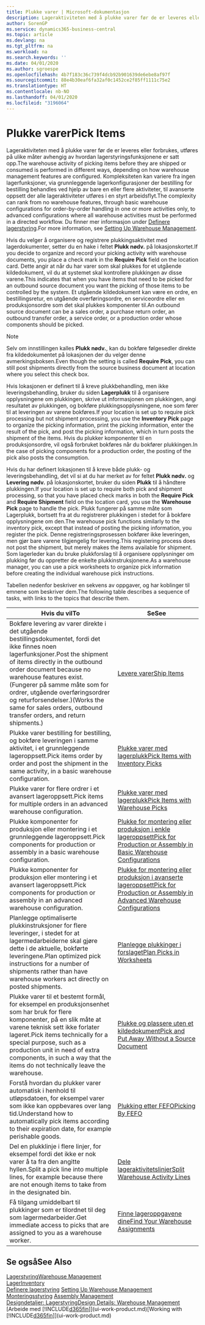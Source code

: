 ```yaml
---
title: Plukke varer | Microsoft-dokumentasjon
description: Lageraktiviteten med å plukke varer før de er leveres eller forbrukes, utføres på ulike måter avhengig av hvordan lagerstyringsfunksjonene er satt opp. [Oppsettets](../configure-warehouse-processes.md) kompleksitet kan variere fra ingen lagerfunksjoner, via grunnleggende lagerkonfigurasjoner der bestilling for bestilling behandles ved hjelp av bare en eller flere aktiviteter, til avanserte oppsett der alle lageraktiviteter utføres i en styrt arbeidsflyt.
author: SorenGP
ms.service: dynamics365-business-central
ms.topic: article
ms.devlang: na
ms.tgt_pltfrm: na
ms.workload: na
ms.search.keywords: ''
ms.date: 04/01/2020
ms.author: sgroespe
ms.openlocfilehash: 4b7f183c36c739f4dcb92b901639de6ebe8af97f
ms.sourcegitcommit: 88e4b30eaf6fa32af0c1452ce2f85ff1111c75e2
ms.translationtype: HT
ms.contentlocale: nb-NO
ms.lasthandoff: 04/01/2020
ms.locfileid: "3196064"
---
```

# <a name="pick-items"></a><span data-ttu-id="37acf-104">Plukke varer</span><span class="sxs-lookup"><span data-stu-id="37acf-104">Pick Items</span></span>
<span data-ttu-id="37acf-105">Lageraktiviteten med å plukke varer før de er leveres eller forbrukes, utføres på ulike måter avhengig av hvordan lagerstyringsfunksjonene er satt opp.</span><span class="sxs-lookup"><span data-stu-id="37acf-105">The warehouse activity of picking items before they are shipped or consumed is performed in different ways, depending on how warehouse management features are configured.</span></span> <span data-ttu-id="37acf-106">Kompleksiteten kan variere fra ingen lagerfunksjoner, via grunnleggende lagerkonfigurasjoner der bestilling for bestilling behandles ved hjelp av bare en eller flere aktiviteter, til avanserte oppsett der alle lageraktiviteter utføres i en styrt arbeidsflyt.</span><span class="sxs-lookup"><span data-stu-id="37acf-106">The complexity can rank from no warehouse features, through basic warehouse configurations for order-by-order handling in one or more activities only, to advanced configurations where all warehouse activities must be performed in a directed workflow.</span></span> <span data-ttu-id="37acf-107">Du finner mer informasjon under [Definere lagerstyring](warehouse-setup-warehouse.md).</span><span class="sxs-lookup"><span data-stu-id="37acf-107">For more information, see [Setting Up Warehouse Management](warehouse-setup-warehouse.md).</span></span>

<span data-ttu-id="37acf-108">Hvis du velger å organisere og registrere plukkingsaktivitet med lagerdokumenter, setter du en hake i feltet **Plukk nødv.** på lokasjonskortet.</span><span class="sxs-lookup"><span data-stu-id="37acf-108">If you decide to organize and record your picking activity with warehouse documents, you place a check mark in the **Require Pick** field on the location card.</span></span> <span data-ttu-id="37acf-109">Dette angir at når du har varer som skal plukkes for et utgående kildedokument, vil du at systemet skal kontrollere plukkingen av disse varene.</span><span class="sxs-lookup"><span data-stu-id="37acf-109">This indicates that when you have items that need to be picked for an outbound source document you want the picking of those items to be controlled by the system.</span></span> <span data-ttu-id="37acf-110">Et utgående kildedokument kan være en ordre, en bestillingsretur, en utgående overføringsordre, en serviceordre eller en produksjonsordre som det skal plukkes komponenter til.</span><span class="sxs-lookup"><span data-stu-id="37acf-110">An outbound source document can be a sales order, a purchase return order, an outbound transfer order, a service order, or a production order whose components should be picked.</span></span>

> [!NOTE]
> <span data-ttu-id="37acf-111">Selv om innstillingen kalles **Plukk nødv.**, kan du bokføre følgesedler direkte fra kildedokumentet på lokasjonen der du velger denne avmerkingsboksen.</span><span class="sxs-lookup"><span data-stu-id="37acf-111">Even though the setting is called **Require Pick**, you can still post shipments directly from the source business document at location where you select this check box.</span></span>

<span data-ttu-id="37acf-112">Hvis lokasjonen er definert til å kreve plukkbehandling, men ikke leveringsbehandling, bruker du siden **Lagerplukk** til å organisere opplysningene om plukkingen, skrive ut informasjonen om plukkingen, angi resultatet av plukkingen, og bokføre plukkingsopplysningene, noe som fører til at leveringen av varene bokføres.</span><span class="sxs-lookup"><span data-stu-id="37acf-112">If your location is set up to require pick processing but not shipment processing, you use the **Inventory Pick** page to organize the picking information, print the picking information, enter the result of the pick, and post the picking information, which in turn posts the shipment of the items.</span></span> <span data-ttu-id="37acf-113">Hvis du plukker komponenter til en produksjonsordre, vil også forbruket bokføres når du bokfører plukkingen.</span><span class="sxs-lookup"><span data-stu-id="37acf-113">In the case of picking components for a production order, the posting of the pick also posts the consumption.</span></span>

<span data-ttu-id="37acf-114">Hvis du har definert lokasjonen til å kreve både plukk- og leveringsbehandling, det vil si at du har merket av for feltet **Plukk nødv.** og **Levering nødv.** på lokasjonskortet, bruker du siden **Plukk** til å håndtere plukkingen.</span><span class="sxs-lookup"><span data-stu-id="37acf-114">If your location is set up to require both pick and shipment processing, so that you have placed check marks in both the **Require Pick** and **Require Shipment** field on the location card, you use the **Warehouse Pick** page to handle the pick.</span></span> <span data-ttu-id="37acf-115">Plukk fungerer på samme måte som Lagerplukk, bortsett fra at du registrerer plukkingen i stedet for å bokføre opplysningene om den.</span><span class="sxs-lookup"><span data-stu-id="37acf-115">The warehouse pick functions similarly to the inventory pick, except that instead of posting the picking information, you register the pick.</span></span> <span data-ttu-id="37acf-116">Denne registreringsprosessen bokfører ikke leveringen, men gjør bare varene tilgjengelig for levering.</span><span class="sxs-lookup"><span data-stu-id="37acf-116">This registering process does not post the shipment, but merely makes the items available for shipment.</span></span> <span data-ttu-id="37acf-117">Som lagerleder kan du bruke plukkforslag til å organisere opplysninger om plukking før du oppretter de enkelte plukkinstruksjonene.</span><span class="sxs-lookup"><span data-stu-id="37acf-117">As a warehouse manager, you can use a pick worksheets to organize pick information before creating the individual warehouse pick instructions.</span></span>

<span data-ttu-id="37acf-118">Tabellen nedenfor beskriver en sekvens av oppgaver, og har koblinger til emnene som beskriver dem.</span><span class="sxs-lookup"><span data-stu-id="37acf-118">The following table describes a sequence of tasks, with links to the topics that describe them.</span></span>   

|<span data-ttu-id="37acf-119">**Hvis du vil**</span><span class="sxs-lookup"><span data-stu-id="37acf-119">**To**</span></span>|<span data-ttu-id="37acf-120">**Se**</span><span class="sxs-lookup"><span data-stu-id="37acf-120">**See**</span></span>|
|------------|-------------|  
|<span data-ttu-id="37acf-121">Bokføre levering av varer direkte i det utgående bestillingsdokumentet, fordi det ikke finnes noen lagerfunksjoner.</span><span class="sxs-lookup"><span data-stu-id="37acf-121">Post the shipment of items directly in the outbound order document because no warehouse features exist.</span></span> <span data-ttu-id="37acf-122">(Fungerer på samme måte som for ordrer, utgående overføringsordrer og returforsendelser.)</span><span class="sxs-lookup"><span data-stu-id="37acf-122">(Works the same for sales orders, outbound transfer orders, and return shipments.)</span></span>|[<span data-ttu-id="37acf-123">Levere varer</span><span class="sxs-lookup"><span data-stu-id="37acf-123">Ship Items</span></span>](warehouse-how-ship-items.md)|  
|<span data-ttu-id="37acf-124">Plukke varer bestilling for bestilling, og bokføre leveringen i samme aktivitet, i et grunnleggende lageroppsett.</span><span class="sxs-lookup"><span data-stu-id="37acf-124">Pick items order by order and post the shipment in the same activity, in a basic warehouse configuration.</span></span>|[<span data-ttu-id="37acf-125">Plukke varer med lagerplukk</span><span class="sxs-lookup"><span data-stu-id="37acf-125">Pick Items with Inventory Picks</span></span>](warehouse-how-to-pick-items-with-inventory-picks.md)|
|<span data-ttu-id="37acf-126">Plukke varer for flere ordrer i et avansert lageroppsett.</span><span class="sxs-lookup"><span data-stu-id="37acf-126">Pick items for multiple orders in an advanced warehouse configuration.</span></span>|[<span data-ttu-id="37acf-127">Plukke varer med lagerplukk</span><span class="sxs-lookup"><span data-stu-id="37acf-127">Pick Items with Warehouse Picks</span></span>](warehouse-how-to-pick-items-for-warehouse-shipment.md)|  
|<span data-ttu-id="37acf-128">Plukke komponenter for produksjon eller montering i et grunnleggende lageroppsett.</span><span class="sxs-lookup"><span data-stu-id="37acf-128">Pick components for production or assembly in a basic warehouse configuration.</span></span>|[<span data-ttu-id="37acf-129">Plukke for montering eller produksjon i enkle lageroppsett</span><span class="sxs-lookup"><span data-stu-id="37acf-129">Pick for Production or Assembly in Basic Warehouse Configurations</span></span>](warehouse-how-to-pick-for-production.md)|
|<span data-ttu-id="37acf-130">Plukke komponenter for produksjon eller montering i et avansert lageroppsett.</span><span class="sxs-lookup"><span data-stu-id="37acf-130">Pick components for production or assembly in an advanced warehouse configuration.</span></span>|[<span data-ttu-id="37acf-131">Plukke for montering eller produksjon i avanserte lageroppsett</span><span class="sxs-lookup"><span data-stu-id="37acf-131">Pick for Production or Assembly in Advanced Warehouse Configurations</span></span>](warehouse-how-to-pick-for-internal-operations-in-advanced-warehousing.md)|  
|<span data-ttu-id="37acf-132">Planlegge optimaliserte plukkinstruksjoner for flere leveringer, i stedet for at lagermedarbeiderne skal gjøre dette i de aktuelle, bokførte leveringene.</span><span class="sxs-lookup"><span data-stu-id="37acf-132">Plan optimized pick instructions for a number of shipments rather than have warehouse workers act directly on posted shipments.</span></span>|[<span data-ttu-id="37acf-133">Planlegge plukkinger i forslaget</span><span class="sxs-lookup"><span data-stu-id="37acf-133">Plan Picks in Worksheets</span></span>](warehouse-how-to-plan-picks-in-worksheets.md)|  
|<span data-ttu-id="37acf-134">Plukke varer til et bestemt formål, for eksempel en produksjonsenhet som har bruk for flere komponenter, på en slik måte at varene teknisk sett ikke forlater lageret.</span><span class="sxs-lookup"><span data-stu-id="37acf-134">Pick items technically for a special purpose, such as a production unit in need of extra components, in such a way that the items do not technically leave the warehouse.</span></span>|[<span data-ttu-id="37acf-135">Plukke og plassere uten et kildedokument</span><span class="sxs-lookup"><span data-stu-id="37acf-135">Pick and Put Away Without a Source Document</span></span>](warehouse-how-to-create-put-aways-from-internal-put-aways.md)|
|<span data-ttu-id="37acf-136">Forstå hvordan du plukker varer automatisk i henhold til utløpsdatoen, for eksempel varer som ikke kan oppbevares over lang tid.</span><span class="sxs-lookup"><span data-stu-id="37acf-136">Understand how to automatically pick items according to their expiration date, for example perishable goods.</span></span>|[<span data-ttu-id="37acf-137">Plukking etter FEFO</span><span class="sxs-lookup"><span data-stu-id="37acf-137">Picking By FEFO</span></span>](warehouse-picking-by-fefo.md)|
|<span data-ttu-id="37acf-138">Del en plukklinje i flere linjer, for eksempel fordi det ikke er nok varer å ta fra den angitte hyllen.</span><span class="sxs-lookup"><span data-stu-id="37acf-138">Split a pick line into multiple lines, for example because there are not enough items to take from in the designated bin.</span></span>|[<span data-ttu-id="37acf-139">Dele lageraktivitetslinjer</span><span class="sxs-lookup"><span data-stu-id="37acf-139">Split Warehouse Activity Lines</span></span>](warehouse-how-to-split-warehouse-activity-lines.md)|
|<span data-ttu-id="37acf-140">Få tilgang umiddelbart til plukkinger som er tilordnet til deg som lagermedarbeider.</span><span class="sxs-lookup"><span data-stu-id="37acf-140">Get immediate access to picks that are assigned to you as a warehouse worker.</span></span>|[<span data-ttu-id="37acf-141">Finne lageroppgavene dine</span><span class="sxs-lookup"><span data-stu-id="37acf-141">Find Your Warehouse Assignments</span></span>](warehouse-how-to-find-your-warehouse-assignments.md)|  

## <a name="see-also"></a><span data-ttu-id="37acf-142">Se også</span><span class="sxs-lookup"><span data-stu-id="37acf-142">See Also</span></span>  
[<span data-ttu-id="37acf-143">Lagerstyring</span><span class="sxs-lookup"><span data-stu-id="37acf-143">Warehouse Management</span></span>](warehouse-manage-warehouse.md)  
[<span data-ttu-id="37acf-144">Lager</span><span class="sxs-lookup"><span data-stu-id="37acf-144">Inventory</span></span>](inventory-manage-inventory.md)  
<span data-ttu-id="37acf-145">[Definere lagerstyring](warehouse-setup-warehouse.md)   </span><span class="sxs-lookup"><span data-stu-id="37acf-145">[Setting Up Warehouse Management](warehouse-setup-warehouse.md)   </span></span>  
<span data-ttu-id="37acf-146">[Monteringsstyring](assembly-assemble-items.md)  </span><span class="sxs-lookup"><span data-stu-id="37acf-146">[Assembly Management](assembly-assemble-items.md)  </span></span>  
[<span data-ttu-id="37acf-147">Designdetaljer: Lagerstyring</span><span class="sxs-lookup"><span data-stu-id="37acf-147">Design Details: Warehouse Management</span></span>](design-details-warehouse-management.md)  
<span data-ttu-id="37acf-148">[Arbeide med [!INCLUDE[d365fin](includes/d365fin_md.md)]](ui-work-product.md)</span><span class="sxs-lookup"><span data-stu-id="37acf-148">[Working with [!INCLUDE[d365fin](includes/d365fin_md.md)]](ui-work-product.md)</span></span>
